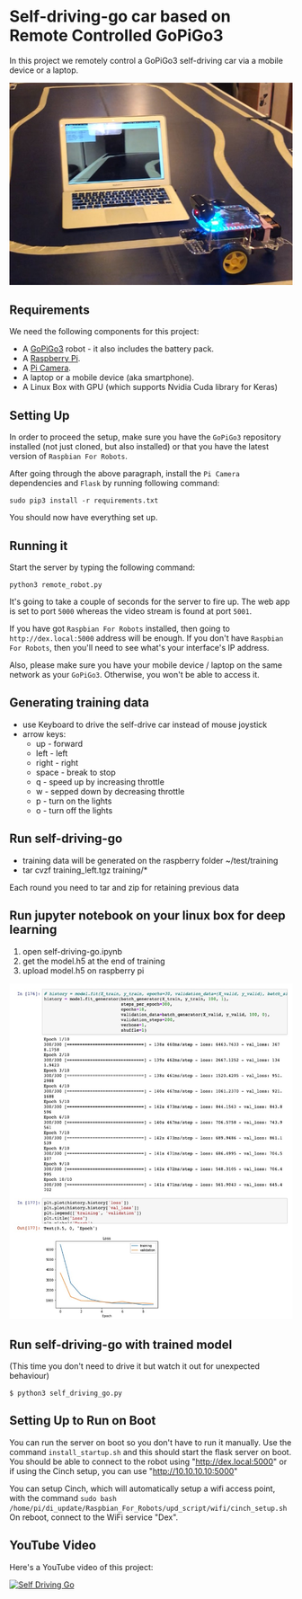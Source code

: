 # Self-driving-go car based on Remote Controlled GoPiGo3

In this project we remotely control a GoPiGo3 self-driving car via a mobile device or a laptop.

![Self-driving Go](images/self_driving_go.jpg)

## Requirements

We need the following components for this project:

* A [GoPiGo3](https://www.dexterindustries.com/gopigo3/) robot - it also includes the battery pack.
* A [Raspberry Pi](https://www.dexterindustries.com/raspberry-pi/).
* A [Pi Camera](https://www.dexterindustries.com/shop/raspberry-pi-camera/).
* A laptop or a mobile device (aka smartphone).
* A Linux Box with GPU (which supports Nvidia Cuda library for Keras)

## Setting Up

In order to proceed the setup, make sure you have the `GoPiGo3` repository installed (not just cloned, but also installed) or that you have the latest version of `Raspbian For Robots`.

After going through the above paragraph, install the `Pi Camera` dependencies and `Flask` by running following command:
 ```
 sudo pip3 install -r requirements.txt
 ```

You should now have everything set up.

## Running it

Start the server by typing the following command:
```
python3 remote_robot.py
```
It's going to take a couple of seconds for the server to fire up.
The web app is set to port `5000` whereas the video stream is found at port `5001`.

If you have got `Raspbian For Robots` installed, then going to `http://dex.local:5000` address will be enough.
If you don't have `Raspbian For Robots`, then you'll need to see what's your interface's IP address.

Also, please make sure you have your mobile device / laptop on the same network as your `GoPiGo3`. Otherwise, you won't be able to access it.

## Generating training data
* use Keyboard to drive the self-drive car instead of mouse joystick
* arrow keys:
  * up - forward
  * left - left
  * right - right
  * space - break to stop
  * q - speed up by increasing throttle
  * w - sepped down by decreasing throttle
  * p - turn on the lights
  * o - turn off the lights

## Run self-driving-go
* training data will be generated on the raspberry folder ~/test/training
* tar cvzf training_left.tgz training/*

Each round you need to tar and zip for retaining previous data

## Run jupyter notebook on your linux box for deep learning
1. open self-driving-go.ipynb
2. get the model.h5 at the end of training
3. upload model.h5 on raspberry pi

![Deeplearning training](images/training_result.jpg)

## Run self-driving-go with trained model
(This time you don't need to drive it but watch it out for unexpected behaviour)

```
$ python3 self_driving_go.py
```

## Setting Up to Run on Boot
You can run the server on boot so you don't have to run it manually.  Use the command
`install_startup.sh`
and this should start the flask server on boot.  You should be able to connect to the robot using "http://dex.local:5000" or if using the Cinch setup, you can use "http://10.10.10.10:5000"

You can setup Cinch, which will automatically setup a wifi access point, with the command
`sudo bash /home/pi/di_update/Raspbian_For_Robots/upd_script/wifi/cinch_setup.sh`
On reboot, connect to the WiFi service "Dex".

## YouTube Video

Here's a YouTube video of this project:

[![Self Driving Go](https://img.youtube.com/vi/jyg_nt28ktk/0.jpg)](https://youtu.be/jyg_nt28ktk)
